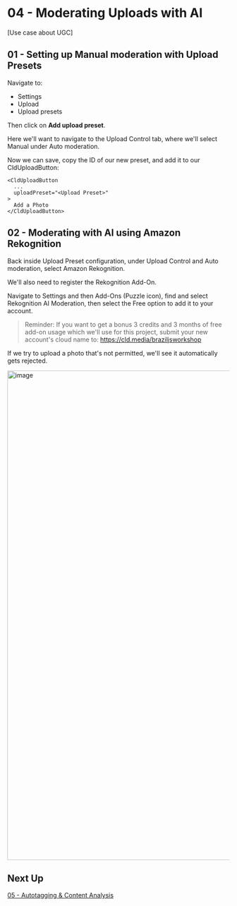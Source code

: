 # 04 - Moderating Uploads with AI

[Use case about UGC]

## 01 - Setting up Manual moderation with Upload Presets

Navigate to:
* Settings
* Upload
* Upload presets

Then click on **Add upload preset**.

Here we'll want to navigate to the Upload Control tab, where we'll select Manual under Auto moderation.

Now we can save, copy the ID of our new preset, and add it to our CldUploadButton:

```
<CldUploadButton
  ...
  uploadPreset="<Upload Preset>"
>
  Add a Photo
</CldUploadButton>
```

## 02 - Moderating with AI using Amazon Rekognition

Back inside Upload Preset configuration, under Upload Control and Auto moderation, select Amazon Rekognition.

We'll also need to register the Rekognition Add-On.

Navigate to Settings and then Add-Ons (Puzzle icon), find and select Rekognition AI Moderation, then select the Free option to add it to your account.

> Reminder: If you want to get a bonus 3 credits and 3 months of free add-on usage which we'll use for this project, submit your new account's cloud name to: https://cld.media/braziljsworkshop

If we try to upload a photo that's not permitted, we'll see it automatically gets rejected.

<img width="1110" alt="image" src="https://github.com/colbyfayock/cloudinary-ai-travel-workshop/assets/1045274/94249bcc-8ff4-42b2-a67c-5e0717808a79">

## Next Up

[05 - Autotagging & Content Analysis](https://github.com/colbyfayock/cloudinary-ai-travel-workshop/blob/main/05%20-%20Autotagging%20%26%20Content%20Analysis.md)
